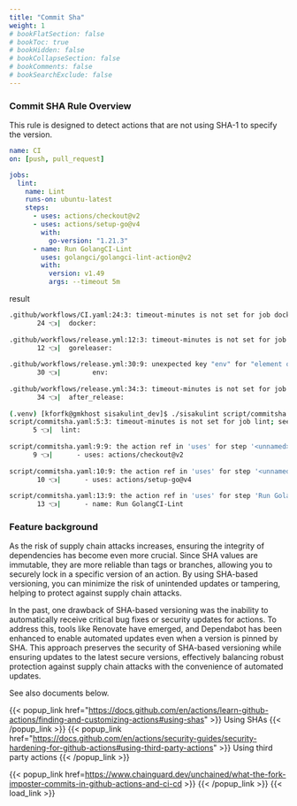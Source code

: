 ```yaml
---
title: "Commit Sha"
weight: 1
# bookFlatSection: false
# bookToc: true
# bookHidden: false
# bookCollapseSection: false
# bookComments: false
# bookSearchExclude: false
---
```


### Commit SHA Rule Overview

This rule is designed to detect actions that are not using SHA-1 to specify the version.

```yaml
name: CI
on: [push, pull_request]

jobs:
  lint:
    name: Lint
    runs-on: ubuntu-latest
    steps:
      - uses: actions/checkout@v2
      - uses: actions/setup-go@v4
        with:
          go-version: "1.21.3"
      - name: Run GolangCI-Lint
        uses: golangci/golangci-lint-action@v2
        with:
          version: v1.49
          args: --timeout 5m
```

result

```bash
.github/workflows/CI.yaml:24:3: timeout-minutes is not set for job docker; see https://docs.github.com/en/actions/using-workflows/workflow-syntax-for-github-actions#jobsjob_idtimeout-minutes for more details. [missing-timeout-minutes]
       24 👈|  docker:
         
.github/workflows/release.yml:12:3: timeout-minutes is not set for job goreleaser; see https://docs.github.com/en/actions/using-workflows/workflow-syntax-for-github-actions#jobsjob_idtimeout-minutes for more details. [missing-timeout-minutes]
       12 👈|  goreleaser:
         
.github/workflows/release.yml:30:9: unexpected key "env" for "element of \"steps\" sequence" section. expected one of  [syntax]
       30 👈|        env:
               
.github/workflows/release.yml:34:3: timeout-minutes is not set for job after_release; see https://docs.github.com/en/actions/using-workflows/workflow-syntax-for-github-actions#jobsjob_idtimeout-minutes for more details. [missing-timeout-minutes]
       34 👈|  after_release:
         
(.venv) [kforfk@gmkhost sisakulint_dev]$ ./sisakulint script/commitsha.yaml
script/commitsha.yaml:5:3: timeout-minutes is not set for job lint; see https://docs.github.com/en/actions/using-workflows/workflow-syntax-for-github-actions#jobsjob_idtimeout-minutes for more details. [missing-timeout-minutes]
      5 👈|  lint:
        
script/commitsha.yaml:9:9: the action ref in 'uses' for step '<unnamed>' should be a full length commit SHA for immutability and security. See documents: https://docs.github.com/en/actions/security-guides/security-hardening-for-github-actions#using-third-party-actions [commit-sha]
      9 👈|      - uses: actions/checkout@v2
              
script/commitsha.yaml:10:9: the action ref in 'uses' for step '<unnamed>' should be a full length commit SHA for immutability and security. See documents: https://docs.github.com/en/actions/security-guides/security-hardening-for-github-actions#using-third-party-actions [commit-sha]
       10 👈|      - uses: actions/setup-go@v4
               
script/commitsha.yaml:13:9: the action ref in 'uses' for step 'Run GolangCI-Lint' should be a full length commit SHA for immutability and security. See documents: https://docs.github.com/en/actions/security-guides/security-hardening-for-github-actions#using-third-party-actions [commit-sha]
       13 👈|      - name: Run GolangCI-Lint
```

### Feature background
As the risk of supply chain attacks increases, ensuring the integrity of dependencies has become even more crucial. Since SHA values are immutable, they are more reliable than tags or branches, allowing you to securely lock in a specific version of an action. By using SHA-based versioning, you can minimize the risk of unintended updates or tampering, helping to protect against supply chain attacks.

In the past, one drawback of SHA-based versioning was the inability to automatically receive critical bug fixes or security updates for actions. To address this, tools like Renovate have emerged, and Dependabot has been enhanced to enable automated updates even when a version is pinned by SHA. This approach preserves the security of SHA-based versioning while ensuring updates to the latest secure versions, effectively balancing robust protection against supply chain attacks with the convenience of automated updates.


See also documents below.

{{< popup_link href="https://docs.github.com/en/actions/learn-github-actions/finding-and-customizing-actions#using-shas" >}}
Using SHAs
{{< /popup_link >}}
{{< popup_link href="https://docs.github.com/en/actions/security-guides/security-hardening-for-github-actions#using-third-party-actions" >}}
Using third party actions
{{< /popup_link >}}


{{< popup_link href=https://www.chainguard.dev/unchained/what-the-fork-imposter-commits-in-github-actions-and-ci-cd >}}
{{< /popup_link >}}
{{< load_link >}}






